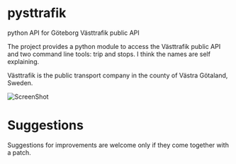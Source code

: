 pysttrafik
==========

python API for Göteborg Västtrafik public API

The project provides a python module to access the Västtrafik public API and 
two command line tools: trip and stops. I think the names are self explaining.

Västtrafik is the public transport company in the county of Västra Götaland,
Sweden.

![ScreenShot](https://raw.github.com/ltworf/pysttrafik/master/screenshot.png)


Suggestions
===========
Suggestions for improvements are welcome only if they come together
with a patch.
